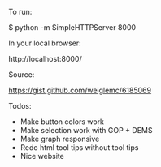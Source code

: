 To run:

$ python -m SimpleHTTPServer 8000

In your local browser:

http://localhost:8000/

Source:

https://gist.github.com/weiglemc/6185069

Todos:

- Make button colors work 
- Make selection work with GOP + DEMS
- Make graph responsive
- Redo html tool tips without tool tips
- Nice website
